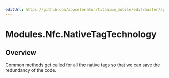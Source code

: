 ```yaml
---
editUrl: https://github.com/appcelerator/titanium_mobile/edit/master/apidoc/NativeTagTechnology.yml
---
```

# Modules.Nfc.NativeTagTechnology

<TypeHeader/>

## Overview

Common methods get called for all the native tags so that we can save the redundancy of the code.

<ApiDocs/>
